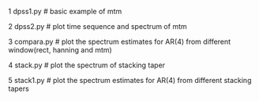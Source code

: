 1 dpss1.py # basic example of mtm

2 dpss2.py # plot time sequence and spectrum of mtm

3 compara.py # plot the spectrum estimates for AR(4) from different window(rect, hanning and mtm)

4 stack.py # plot the spectrum of stacking taper

5 stack1.py # plot the spectrum estimates for AR(4) from different stacking tapers
